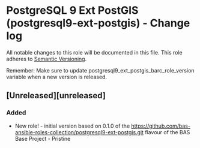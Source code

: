 # PostgreSQL 9 Ext PostGIS (postgresql9-ext-postgis) - Change log
 
All notable changes to this role will be documented in this file.
This role adheres to [Semantic Versioning](
http://semver.org/spec/v2.0.0.html).
 
Remember: Make sure to update postgresql9_ext_postgis_barc_role_version variable when a new version is released.
 
## [Unreleased][unreleased]
 
### Added
 
* New role! - initial version based on 0.1.0 of the https://github.com/bas-ansible-roles-collection/postgresql9-ext-postgis.git flavour of the BAS Base Project - Pristine
